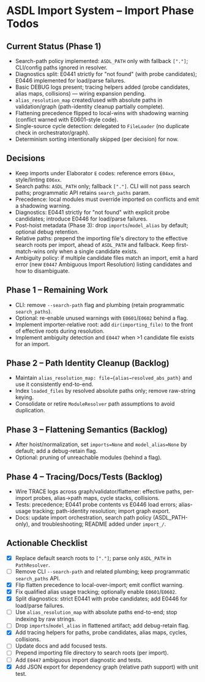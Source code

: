 # ASDL Import System – Import Phase Todos

## Current Status (Phase 1)
- Search-path policy implemented: `ASDL_PATH` only with fallback `["."]`; CLI/config paths ignored in resolver.
- Diagnostics split: E0441 strictly for "not found" (with probe candidates); E0446 implemented for load/parse failures.
- Basic DEBUG logs present; tracing helpers added (probe candidates, alias maps, collisions) — wiring expansion pending.
- `alias_resolution_map` created/used with absolute paths in validation/graph (path-identity cleanup partially complete).
- Flattening precedence flipped to local-wins with shadowing warning (conflict warned with E0601-style code).
- Single-source cycle detection: delegated to `FileLoader` (no duplicate check in orchestrator/graph).
- Determinism sorting intentionally skipped (per decision) for now.

## Decisions
- Keep imports under Elaborator `E` codes: reference errors `E04xx`, style/linting `E06xx`.
- Search paths: `ASDL_PATH` only; fallback `["."]`. CLI will not pass search paths; programmatic API retains `search_paths` param.
- Precedence: local modules must override imported on conflicts and emit a shadowing warning.
- Diagnostics: E0441 strictly for "not found" with explicit probe candidates; introduce E0446 for load/parse failures.
- Post-hoist metadata (Phase 3): drop `imports`/`model_alias` by default; optional debug retention.
- Relative paths: prepend the importing file's directory to the effective search roots per import, ahead of `ASDL_PATH` and fallback. Keep first-match-wins only when a single candidate exists.
- Ambiguity policy: if multiple candidate files match an import, emit a hard error (new `E0447` Ambiguous Import Resolution) listing candidates and how to disambiguate.

## Phase 1 – Remaining Work
- CLI: remove `--search-path` flag and plumbing (retain programmatic `search_paths`).
- Optional: re-enable unused warnings with `E0601`/`E0602` behind a flag.
- Implement importer-relative root: add `dir(importing_file)` to the front of effective roots during resolution.
- Implement ambiguity detection and `E0447` when >1 candidate file exists for an import.

## Phase 2 – Path Identity Cleanup (Backlog)
- Maintain `alias_resolution_map: file→{alias→resolved_abs_path}` and use it consistently end-to-end.
- Index `loaded_files` by resolved absolute paths only; remove raw-string keying.
- Consolidate or retire `ModuleResolver` path assumptions to avoid duplication.

## Phase 3 – Flattening Semantics (Backlog)
- After hoist/normalization, set `imports=None` and `model_alias=None` by default; add a debug-retain flag.
- Optional: pruning of unreachable modules (behind a flag).

## Phase 4 – Tracing/Docs/Tests (Backlog)
- Wire TRACE logs across graph/validator/flattener: effective paths, per-import probes, alias→path maps, cycle stacks, collisions.
- Tests: precedence; E0441 probe contents vs E0446 load errors; alias-usage tracking; path-identity resolution; import graph export.
- Docs: update import orchestration, search path policy (ASDL_PATH-only), and troubleshooting; README added under `import_/`.

## Actionable Checklist
- [x] Replace default search roots to `["."]`; parse only `ASDL_PATH` in `PathResolver`.
- [ ] Remove CLI `--search-path` and related plumbing; keep programmatic `search_paths` API.
- [x] Flip flatten precedence to local-over-import; emit conflict warning.
- [x] Fix qualified alias usage tracking; optionally enable `E0601`/`E0602`.
- [x] Split diagnostics: strict E0441 with probe candidates; add E0446 for load/parse failures.
- [ ] Use `alias_resolution_map` with absolute paths end-to-end; stop indexing by raw strings.
- [ ] Drop `imports`/`model_alias` in flattened artifact; add debug-retain flag.
- [x] Add tracing helpers for paths, probe candidates, alias maps, cycles, collisions.
- [ ] Update docs and add focused tests.
- [ ] Prepend importing file directory to search roots (per import).
- [ ] Add `E0447` ambiguous import diagnostic and tests.
 - [x] Add JSON export for dependency graph (relative path support) with unit test.
